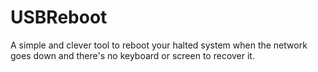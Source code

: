 # USBReboot
A simple and clever tool to reboot your halted system when the network goes down and there's no keyboard or screen to recover it.
